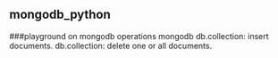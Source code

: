 ## mongodb_python
###playground on mongodb operations
  mongodb
    db.collection: insert documents.
    db.collection: delete one or all documents.
